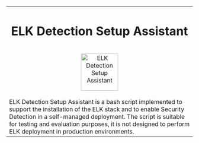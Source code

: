 <table align="center" border="0">
<tr>
<td align="center" width="9999">

# ELK Detection Setup Assistant

<br>
<img src="" align="center" width="100px" alt="ELK Detection Setup Assistant">
<br><br>
	
<div align="left">
ELK Detection Setup Assistant is a bash script implemented to support the installation of the ELK stack and to enable Security Detection in a self-managed deployment. The script is suitable for testing and evaluation purposes, it is not designed to perform ELK deployment in production environments.
</div>

</td>
</tr>
</table>